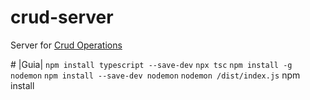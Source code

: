 ﻿# crud-server

Server for [Crud Operations](https://github.com/PoneyPy/CRUDoperations)

﻿# |Guia|
`npm install typescript --save-dev`
`npx tsc`
`npm install -g nodemon`
`npm install --save-dev nodemon`
`nodemon /dist/index.js`
npm install
